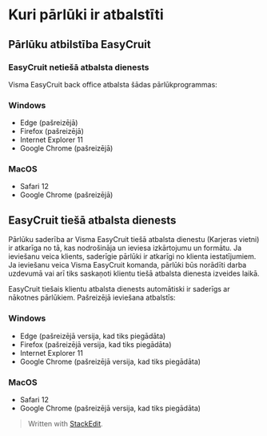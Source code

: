 # Kuri pārlūki ir atbalstīti

## Pārlūku atbilstība EasyCruit

### EasyCruit netiešā atbalsta dienests

Visma EasyCruit back office atbalsta šādas pārlūkprogrammas:

### Windows

-   Edge (pašreizējā)
-   Firefox (pašreizējā)
-   Internet Explorer 11
-   Google Chrome (pašreizējā)

### MacOS

-   Safari 12
-   Google Chrome (pašreizējā)

## EasyCruit tiešā atbalsta dienests

Pārlūku saderība ar  Visma  EasyCruit tiešā atbalsta dienestu (Karjeras vietni) ir atkarīga no tā, kas nodrošināja un ieviesa izkārtojumu un formātu. Ja ieviešanu veica klients, saderīgie pārlūki ir atkarīgi no klienta iestatījumiem. Ja ieviešanu veica  Visma  EasyCruit komanda, pārlūki būs norādīti darba uzdevumā vai arī tiks saskaņoti klientu tiešā atbalsta dienesta izveides laikā.

EasyCruit tiešais klientu atbalsta dienests automātiski ir saderīgs ar nākotnes pārlūkiem. Pašreizējā ieviešana atbalstīs:

### Windows

-   Edge (pašreizējā versija, kad tiks piegādāta)
-   Firefox (pašreizējā versija, kad tiks piegādāta)
-   Internet Explorer 11
-   Google Chrome (pašreizējā versija, kad tiks piegādāta)

### MacOS

-   Safari 12
-   Google Chrome (pašreizējā versija, kad tiks piegādāta)


> Written with [StackEdit](https://stackedit.io/).
<!--stackedit_data:
eyJoaXN0b3J5IjpbNTQwMzc5NTM0XX0=
-->